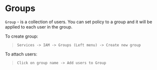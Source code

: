 # Groups

`Group` - is a collection of users. You can set policy to a group and it will be applied to each user in the group.

To create group:
> `Services -> IAM -> Groups (Left menu) -> Create new group`

To attach users:
> `Click on group name -> Add users to Group`
